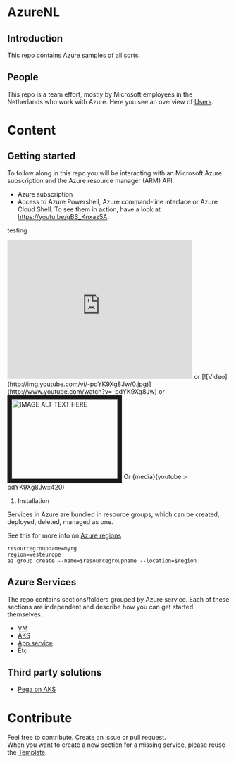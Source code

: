 # AzureNL  

## Introduction
This repo contains Azure samples of all sorts. 

## People
This repo is a team effort, mostly by Microsoft employees in the Netherlands who work with Azure. Here you see an overview of [Users](./users.md).

# Content
## Getting started
To follow along in this repo you will be interacting with an Microsoft Azure subscription and the Azure resource manager (ARM) API. 

* Azure subscription
* Access to Azure Powershell, Azure command-line interface or Azure Cloud Shell. To see them in action, have a look at https://youtu.be/qBS_Knxaz5A.

testing 
<iframe width="420" height="315" src="http://www.youtube.com/embed/-pdYK9Xg8Jw" frameborder="0" allowfullscreen></iframe>
or 
[![Video](http://img.youtube.com/vi/-pdYK9Xg8Jw/0.jpg)](http://www.youtube.com/watch?v=-pdYK9Xg8Jw)
or 
<a href="http://www.youtube.com/watch?feature=player_embedded&v=-pdYK9Xg8Jw
" target="_blank"><img src="http://img.youtube.com/vi/-pdYK9Xg8Jw/0.jpg" 
alt="IMAGE ALT TEXT HERE" width="240" height="180" border="10" /></a> 
Or 
{media}(youtube::-pdYK9Xg8Jw::420)

1.	Installation

Services in Azure are bundled in resource groups, which can be created, deployed, deleted, managed as one. 

See this for more info on [Azure regions](https://azure.microsoft.com/en-us/global-infrastructure/locations/)

```
resourcegroupname=myrg
region=westeurope
az group create --name=$resourcegroupname --location=$region

```

## Azure Services
The repo contains sections/folders grouped by Azure service. Each of these sections are independent and describe how you can get started themselves.
* [VM](./virtualmachines)
* [AKS](./aks)
* [App service](./appservice)
* Etc

## Third party solutions

* [Pega on AKS](./3rdparty/pega)

# Contribute
Feel free to contribute. Create an issue or pull request.  
When you want to create a new section for a missing service, please reuse the [Template](./_template).
